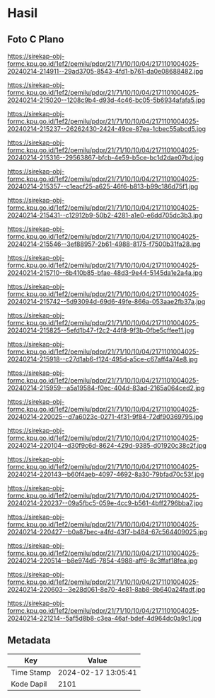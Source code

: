# Hasil

## Foto C Plano

https://sirekap-obj-formc.kpu.go.id/1ef2/pemilu/pdpr/21/71/10/10/04/2171101004025-20240214-214911--29ad3705-8543-4fd1-b761-da0e08688482.jpg

https://sirekap-obj-formc.kpu.go.id/1ef2/pemilu/pdpr/21/71/10/10/04/2171101004025-20240214-215020--1208c9b4-d93d-4c46-bc05-5b6934afafa5.jpg

https://sirekap-obj-formc.kpu.go.id/1ef2/pemilu/pdpr/21/71/10/10/04/2171101004025-20240214-215237--26262430-2424-49ce-87ea-1cbec55abcd5.jpg

https://sirekap-obj-formc.kpu.go.id/1ef2/pemilu/pdpr/21/71/10/10/04/2171101004025-20240214-215316--29563867-bfcb-4e59-b5ce-bc1d2dae07bd.jpg

https://sirekap-obj-formc.kpu.go.id/1ef2/pemilu/pdpr/21/71/10/10/04/2171101004025-20240214-215357--c1eacf25-a625-46f6-b813-b99c186d75f1.jpg

https://sirekap-obj-formc.kpu.go.id/1ef2/pemilu/pdpr/21/71/10/10/04/2171101004025-20240214-215431--c12912b9-50b2-4281-a1e0-e6dd705dc3b3.jpg

https://sirekap-obj-formc.kpu.go.id/1ef2/pemilu/pdpr/21/71/10/10/04/2171101004025-20240214-215546--3ef88957-2b61-4988-8175-f7500b31fa28.jpg

https://sirekap-obj-formc.kpu.go.id/1ef2/pemilu/pdpr/21/71/10/10/04/2171101004025-20240214-215710--6b410b85-bfae-48d3-9e44-5145da1e2a4a.jpg

https://sirekap-obj-formc.kpu.go.id/1ef2/pemilu/pdpr/21/71/10/10/04/2171101004025-20240214-215742--5d93094d-69d6-49fe-866a-053aae2fb37a.jpg

https://sirekap-obj-formc.kpu.go.id/1ef2/pemilu/pdpr/21/71/10/10/04/2171101004025-20240214-215825--5efd1b47-f2c2-44f8-9f3b-0fbe5cffee11.jpg

https://sirekap-obj-formc.kpu.go.id/1ef2/pemilu/pdpr/21/71/10/10/04/2171101004025-20240214-215918--c27d1ab6-f124-495d-a5ce-c67aff4a74e8.jpg

https://sirekap-obj-formc.kpu.go.id/1ef2/pemilu/pdpr/21/71/10/10/04/2171101004025-20240214-215959--a5a19584-f0ec-404d-83ad-2165a064ced2.jpg

https://sirekap-obj-formc.kpu.go.id/1ef2/pemilu/pdpr/21/71/10/10/04/2171101004025-20240214-220025--d7a6023c-0271-4f31-9f84-72df90369795.jpg

https://sirekap-obj-formc.kpu.go.id/1ef2/pemilu/pdpr/21/71/10/10/04/2171101004025-20240214-220104--d30f9c6d-8624-429d-9385-d01920c38c2f.jpg

https://sirekap-obj-formc.kpu.go.id/1ef2/pemilu/pdpr/21/71/10/10/04/2171101004025-20240214-220143--b60f4aeb-4097-4692-8a30-79bfad70c53f.jpg

https://sirekap-obj-formc.kpu.go.id/1ef2/pemilu/pdpr/21/71/10/10/04/2171101004025-20240214-220237--09a5fbc5-059e-4cc9-b561-4bff2796bba7.jpg

https://sirekap-obj-formc.kpu.go.id/1ef2/pemilu/pdpr/21/71/10/10/04/2171101004025-20240214-220427--b0a87bec-a4fd-43f7-b484-67c564409025.jpg

https://sirekap-obj-formc.kpu.go.id/1ef2/pemilu/pdpr/21/71/10/10/04/2171101004025-20240214-220514--b8e974d5-7854-4988-aff6-8c3ffaf18fea.jpg

https://sirekap-obj-formc.kpu.go.id/1ef2/pemilu/pdpr/21/71/10/10/04/2171101004025-20240214-220603--3e28d061-8e70-4e81-8ab8-9b640a24fadf.jpg

https://sirekap-obj-formc.kpu.go.id/1ef2/pemilu/pdpr/21/71/10/10/04/2171101004025-20240214-221214--5af5d8b8-c3ea-46af-bdef-4d964dc0a9c1.jpg


## Metadata

| Key        | Value               |
| ---------- | ------------------- |
| Time Stamp | 2024-02-17 13:05:41 |
| Kode Dapil | 2101                |



